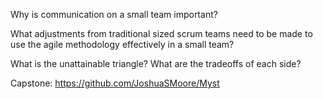 Why is communication on a small team important?

What adjustments from traditional sized scrum teams need to be made to use the agile methodology effectively in a small team?

What is the unattainable triangle? What are the tradeoffs of each side?

Capstone: https://github.com/JoshuaSMoore/Myst